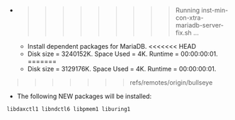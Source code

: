 * >>>>>>>>> Running inst-min-con-xtra-mariadb-server-fix.sh ...
  * Install dependent packages for MariaDB.
<<<<<<< HEAD
  * Disk size = 3240152K. Space Used = 4K. Runtime = 00:00:00:01.
=======
  * Disk size = 3129176K. Space Used = 4K. Runtime = 00:00:00:01.
>>>>>>> refs/remotes/origin/bullseye
  * The following NEW packages will be installed:
  ```bash
libdaxctl1 libndctl6 libpmem1 liburing1
  ```

